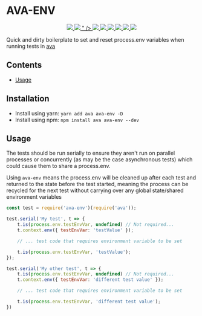 # AVA-ENV

<p align="center">
	<a href="https://circleci.com/gh/ChocPanda/ava-env" alt="CircleCI">
		<img src="https://img.shields.io/circleci/project/github/ChocPanda/ava-env/master.svg?style=popout" />
	</a>
	<a href="https://codecov.io/gh/ChocPanda/ava-env" alt="codecov">
		<img src="https://codecov.io/gh/ChocPanda/ava-env/branch/master/graph/badge.svg" />
	</a>
	<a href="https://www.npmjs.com/package/ava-env" alt="npm version">" />
		<img src="https://img.shields.io/npm/v/ava-env.svg?style=popout" />
	</a>
	<a href="https://david-dm.org/ChocPanda/ava-env" alt="dependencies">
		<img src="https://david-dm.org/ChocPanda/ava-env.svg" />
	</a>
	<a href="https://github.com/ChocPanda/ava-env/blob/master/LICENSE" alt="license">
		<img src="https://img.shields.io/github/license/ChocPanda/ava-env.svg?style=popout" />
	</a>
	<a href="https://github.com/xojs/xo" alt="XO code style">
		<img src="https://img.shields.io/badge/code_style-XO-5ed9c7.svg" />
	</a>
	<a href="http://commitizen.github.io/cz-cli/" alt="Commitizen friendly">
		<img src="https://img.shields.io/badge/commitizen-friendly-brightgreen.svg" />
	</a>
	<a href="https://github.com/semantic-release/semantic-release" alt="semantic-release">
		<img src="https://img.shields.io/badge/%20%20%F0%9F%93%A6%F0%9F%9A%80-semantic--release-e10079.svg" />
	</a>
</p>

Quick and dirty boilerplate to set and reset process.env variables when running tests in [ava](https://github.com/avajs/ava/)

## Contents

<!-- toc -->

- [Usage](#usage)

<!-- tocstop -->

## Installation

- Install using yarn:
```yarn add ava ava-env -D```
- Install using npm:
```npm install ava ava-env --dev```

## Usage

The tests should be run serially to ensure they aren't run on parallel processes or concurrently (as may be the case asynchronous tests) which could cause them to share a process.env.

Using `ava-env` means the process.env will be cleaned up after each test and returned to the state before the test started, meaning the process can be recycled for the next test without carrying over any global state/shared environment variables

```javascript
const test = require('ava-env')(require('ava'));

test.serial('My test', t => {
	t.is(process.env.testEnvVar, undefined) // Not required...
	t.context.env({ testEnvVar: 'testValue' });

	// ... test code that requires environment variable to be set

	t.is(process.env.testEnvVar, 'testValue');
});

test.serial('My other test', t => {
	t.is(process.env.testEnvVar, undefined) // Not required...
	t.context.env({ testEnvVar: 'different test value' });

	// ... test code that requires environment variable to be set

	t.is(process.env.testEnvVar, 'different test value');
})
```
